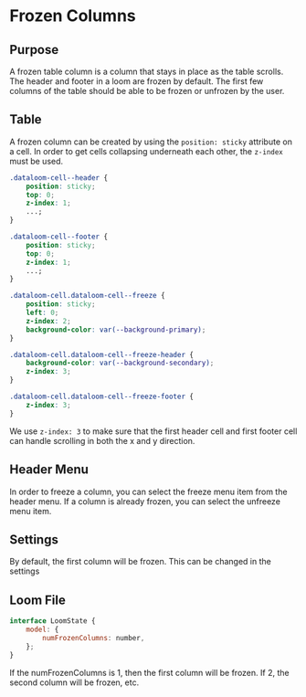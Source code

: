 # Frozen Columns

## Purpose

A frozen table column is a column that stays in place as the table scrolls. The header and footer in a loom are frozen by default. The first few columns of the table should be able to be frozen or unfrozen by the user.

## Table

A frozen column can be created by using the `position: sticky` attribute on a cell. In order to get cells collapsing underneath each other, the `z-index` must be used.

```css
.dataloom-cell--header {
	position: sticky;
	top: 0;
	z-index: 1;
	...;
}

.dataloom-cell--footer {
	position: sticky;
	top: 0;
	z-index: 1;
	...;
}

.dataloom-cell.dataloom-cell--freeze {
	position: sticky;
	left: 0;
	z-index: 2;
	background-color: var(--background-primary);
}

.dataloom-cell.dataloom-cell--freeze-header {
	background-color: var(--background-secondary);
	z-index: 3;
}

.dataloom-cell.dataloom-cell--freeze-footer {
	z-index: 3;
}
```

We use `z-index: 3` to make sure that the first header cell and first footer cell can handle scrolling
in both the x and y direction.

## Header Menu

In order to freeze a column, you can select the freeze menu item from the header menu. If a column is already frozen, you can select the unfreeze menu item.

## Settings

By default, the first column will be frozen. This can be changed in the settings

## Loom File

```javascript
interface LoomState {
	model: {
		numFrozenColumns: number,
	};
}
```

If the numFrozenColumns is 1, then the first column will be frozen. If 2, the second column will be frozen, etc.
